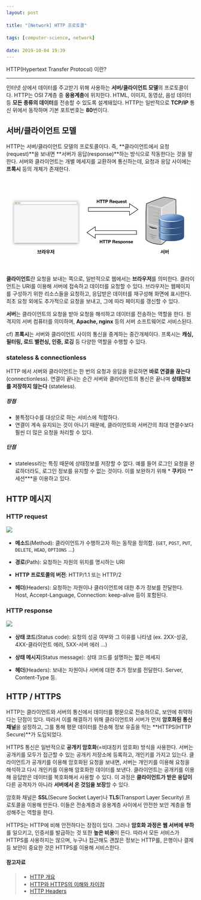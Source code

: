 ```yaml
---
layout: post

title: "[Network] HTTP 프로토콜"

tags: [computer-science, network]

date: 2019-10-04 19:39
---
```


HTTP(Hypertext Transfer Protocol) 이란?

---

인터넷 상에서 데이터를 주고받기 위해 사용하는 **서버/클라이언트 모델**의 프로토콜이다. HTTP는 OSI 7계층 중 **응용계층**에 위치한다. HTML, 이미지, 동영상, 음성 데이터 등 **모든 종류의 데이터**를 전송할 수 있도록 설계돼있다. HTTP는 일반적으로 **TCP/IP** 통신 위에서 동작하며 기본 포트번호는 **80**번이다.

## 서버/클라이언트 모델

HTTP는 서버/클라이언트 모델의 프로토콜이다. 즉, **클라이언트에서 요청(request)**을 보내면 **서버가 응답(response)**하는 방식으로 작동한다는 것을 말한다. 서버와 클라이언트는 개별 메세지를 교환하며 통신하는데, 요청과 응답 사이에는 **프록시** 등의 개체가 존재한다.

![](/assets/images/http.png)

**클라이언트**란 요청을 보내는 쪽으로, 일반적으로 웹에서는 **브라우저**를 의미한다. 클라이언트는 URI를 이용해 서버에 접속하고 데이터를 요청할 수 있다. 브라우저는 웹페이지를 구성하기 위한 리소스들을 요청하고, 응답받은 데이터를 재구성해 화면에 표시한다. 최초 요청 외에도 추가적으로 요청을 보내고, 그에 따라 페이지를 갱신할 수 있다.

**서버**는 클라이언트의 요청을 받아 요청을 해석하고 데이터를 전송하는 역할을 한다. 원격지의 서버 컴퓨터를 의미하며, **Apache, nginx** 등의 서버 소프트웨어로 서비스된다.

cf) **프록시**는 서버와 클라이언트 사이의 통신을 중계하는 중간개체이다. 프록시는 **캐싱, 필터링, 로드 밸런싱, 인증, 로깅** 등 다양한 역할을 수행할 수 있다.

### stateless & connectionless

HTTP 에서 서버와 클라이언트는 한 번의 요청과 응답을 완료하면 **바로 연결을 끊는다** (connectionless). 연결이 끝나는 순간 서버와 클라이언트의 통신은 끝나며 **상태정보를 저장하지 않는다** (stateless).

##### 장점

- 불특정다수를 대상으로 하는 서비스에 적합하다.
- 연결이 계속 유지되는 것이 아니기 때문에, 클라이언트와 서버간의 최대 연결수보다 훨씬 더 많은 요청을 처리할 수 있다.

##### 단점

- stateless라는 특징 때문에 상태정보를 저장할 수 없다. 예를 들어 로그인 요청을 완료하더라도, 로그인 정보를 유지할 수 없는 것이다. 이를 보완하기 위해 \* **쿠키**와 **세션\***을 이용하고 있다.

## HTTP 메시지

### HTTP request

![](https://mdn.mozillademos.org/files/13687/HTTP_Request.png)

- **메소드**(Method): 클라이언트가 수행하고자 하는 동작을 정의함. (`GET`, `POST`, `PUT`, `DELETE`, `HEAD`, `OPTIONS` ...)

- **경로**(Path): 요청하는 자원의 위치를 명시하는 URI

- **HTTP 프로토콜의 버전**: HTTP/1.1 또는 HTTP/2

- **헤더**(Headers): 요청하는 자원이나 클라이언트에 대한 추가 정보를 전달한다. Host, Accept-Language, Connection: keep-alive 등이 포함된다.

### HTTP response

![](https://mdn.mozillademos.org/files/13691/HTTP_Response.png)

- **상태 코드**(Status code): 요청의 성공 여부와 그 이유를 나타냄 (ex. 2XX-성공, 4XX-클라이언트 에러, 5XX-서버 에러 ...)

- **상태 메시지**(Status message): 상태 코드를 설명하는 짧은 메세지

- **헤더**(Headers): 보내는 자원이나 서버에 대한 추가 정보를 전달한다. Server, Content-Type 등.

## HTTP / HTTPS

HTTP는 클라이언트와 서버의 통신에서 데이터를 평문으로 전송하므로, 보안에 취약하다는 단점이 있다. 따라서 이를 해결하기 위해 클라이언트와 서버가 먼저 **암호화된 통신 채널**을 설정하고, 그를 통해 평문 데이터를 전송해 정보 유출을 막는 **HTTPS(HTTP Secure)**가 도입되었다.

HTTPS 통신은 일반적으로 **공개키 암호화**(=비대칭키 암호화) 방식을 사용한다. 서버는 공개키를 모두가 접근할 수 있는 공개키 저장소에 등록하고, 개인키를 가지고 있는다. 클라이언트가 공개키를 이용해 암호화된 요청을 보내면, 서버는 개인키를 이용해 요청을 해석하고 다시 개인키를 이용해 암호화한 데이터를 보낸다. 클라이언트는 공개키를 이용해 응답받은 데이터를 복호화해서 사용할 수 있다. 이 과정은 **클라이언트가 받은 응답이** 다른 공격자가 아니라 **서버에서 온 것임을 보장**할 수 있다.

암호화 채널은 **SSL**(Secure Socket Layer)나 **TLS**(Transport Layer Security) 프로토콜을 이용해 만든다. 이들은 전송계층과 응용계층 사이에서 안전한 보안 계층을 형성해주는 역할을 한다.

HTTPS는 HTTP에 비해 안전하다는 장점이 있다. 그러나 **암호화 과정은 웹 서버에 부하**를 일으키고, 인증서를 발급하는 것 또한 **높은 비용**이 든다. 따라서 모든 서비스가 HTTPS를 사용하지는 않으며, 누구나 접근해도 괜찮은 정보는 HTTP를, 은행이나 결제 등 보안이 중요한 것은 HTTPS를 이용해 서비스한다.

#### 참고자료

> - [HTTP 개요](https://developer.mozilla.org/ko/docs/Web/HTTP/Overview)
> - [HTTP와 HTTPS의 이해와 차이점](https://jeong-pro.tistory.com/89)
> - [HTTP Headers](https://developer.mozilla.org/en-US/docs/Web/HTTP/Headers)
